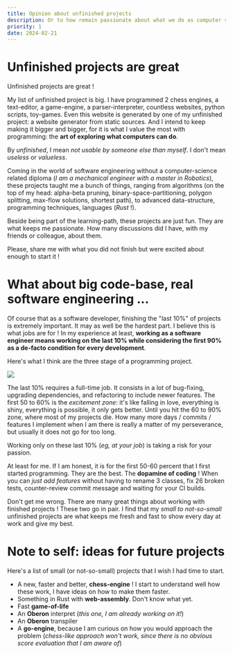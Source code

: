 ```yaml
---
title: Opinion about unfinished projects
description: Or to how remain passionate about what we do as computer scientist
priority: 1
date: 2024-02-21
---
```


# Unfinished projects are great

Unfinished projects are great !

My list of unfinished project is big. I have programmed 2 chess engines, a text-editor, a game-engine, a parser-interpreter, countless websites, python scripts, toy-games. Even this website is generated by one of my unfinished project: a website generator from static sources. And I intend to keep making it bigger and bigger, for it is what I value the most with programming: the **art of exploring what computers can do**.

By *unfinished*, I mean *not usable by someone else than myself*. I don't mean *useless* or *valueless*.

Coming in the world of software engineering without a computer-science related diploma (*I am a mechanical engineer with a master in Robotics*), these projects taught me a bunch of things, ranging from algorithms (on the top of my head: alpha-beta pruning, binary-space-partitioning, polygon splitting, max-flow solutions, shortest path), to advanced data-structure, programming techniques, languages (*Rust* !).

Beside being part of the learning-path, these projects are just fun. They are what keeps me passionate. How many discussions did I have, with my friends or colleague, about them.

Please, share me with what you did not finish but were excited about enough to start it !

# What about big code-base, real software engineering ...

Of course that as a software developer, finishing the "last 10%" of projects is extremely important. It may as well be the hardest part. I believe this is what jobs are for ! In my experience at least, **working as a software engineer means working on the last 10% while considering the first 90% as a de-facto condition for every development**.

Here's what I think are the three stage of a programming project.

<div class="image_container">
<img src="../images/personal-projects.png"/>
</div>

The last 10% requires a full-time job. It consists in a lot of bug-fixing, upgrading dependencies, and refactoring to include newer features. The first 50 to 60% is the *excitement zone*: it's like falling in love, everything is shiny, everything is possible, it only gets better. Until you hit the 60 to 90% zone, where most of my projects die. How many more days / commits / features I implement when I am there is really a matter of my perseverance, but usually it does not go for too long.

Working only on these last 10% (*eg, at your job*) is taking a risk for your passion.

At least for me. If I am honest, it is for the first 50-60 percent that I first started programming. They are the best. The **dopamine of coding** ! When you can *just add features* without having to rename 3 classes, fix 26 broken tests, counter-review commit message and waiting for your CI builds.

Don't get me wrong. There are many great things about working with finished projects ! These two go in pair. I find that my *small to not-so-small* unfinished projects are what keeps me fresh and fast to show every day at work and give my best.

# Note to self: ideas for future projects

Here's a list of small (or not-so-small) projects that I wish I had time to start.

- A new, faster and better, **chess-engine** ! I start to understand well how these work, I have ideas on how to make them faster.
- Something in Rust with **web-assembly**. Don't know what yet.
- Fast **game-of-life**
- An **Oberon** interpret (*this one, I am already working on it!*)
- An **Oberon** transpiler
- A **go-engine**, because I am curious on how you would approach the problem (*chess-like approach won't work, since there is no obvious score evaluation that I am aware of*)

